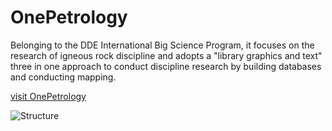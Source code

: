 # OnePetrology
 Belonging to the DDE International Big Science Program, it focuses on the research of igneous rock discipline and adopts a "library graphics and text" three in one approach to conduct discipline research by building databases and conducting mapping. 




[visit OnePetrology](https://dde.igeodata.org)




![Structure](https://github.com/dingyichina/OnePetrology/tree/main/images/structure.jpg)
